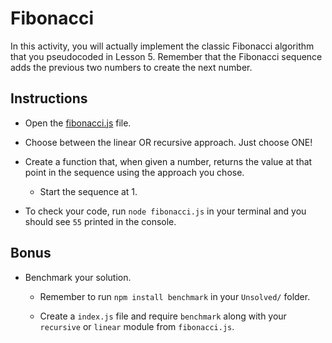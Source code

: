 # Fibonacci

In this activity, you will actually implement the classic Fibonacci algorithm that you pseudocoded in Lesson 5. Remember that the Fibonacci sequence adds the previous two numbers to create the next number. 

## Instructions

* Open the [fibonacci.js](Unsolved/fibonacci.js) file. 

* Choose between the linear OR recursive approach. Just choose ONE!

* Create a function that, when given a number, returns the value at that point in the sequence using the approach you chose.

  * Start the sequence at 1.

* To check your code, run `node fibonacci.js` in your terminal and you should see `55` printed in the console.

## Bonus

* Benchmark your solution. 

  * Remember to run `npm install benchmark` in your `Unsolved/` folder. 
  
  * Create a `index.js` file and require `benchmark` along with your `recursive` or `linear` module from `fibonacci.js`.